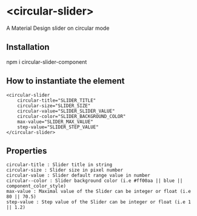 # \<circular-slider\>

A Material Design slider on circular mode

## Installation

npm i circular-slider-component

## How to instantiate the element

```
<circular-slider 
	circular-title="SLIDER_TITLE" 
	circular-size="SLIDER_SIZE" 
	circular-value="SLIDER_SLIDER_VALUE" 
	circular-color="SLIDER_BACKGROUND_COLOR" 
	max-value="SLIDER_MAX_VALUE" 
	step-value="SLIDER_STEP_VALUE" 
</circular-slider>
```

## Properties

```
circular-title : Slider title in string
circular-size : Slider size in pixel number
circular-value : Slider default range value in number
circular--color : Slider background color (i.e #ff00aa || blue || component_color_style)
max-value : Maximal value of the Slider can be integer or float (i.e 80 || 70.5)
step-value : Step value of the Slider can be integer or float (i.e 1 || 1.2)
```